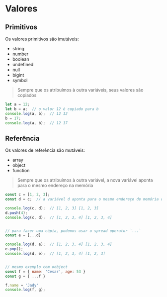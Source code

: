 # Valores

## Primitivos

Os valores primitivos são imutáveis:

- string 
- number 
- boolean
- undefined
- null
- bigint
- symbol

> Sempre que os atribuímos à outra variáveis, seus valores são copiados 

```{.js linenums="1"}
let a = 12;
let b = a;  // o valor 12 é copiado para b
console.log(a, b);  // 12 12
b = 17;
console.log(a, b);  // 12 17
```

## Referência

Os valores de referência são mutáveis:

- array
- object
- function

> Sempre que os atribuímos à outra variável, a nova variável aponta para o mesmo endereço na memória

```{.js linenums="1"}
const c = [1, 2, 3];
const d = c;  // a variável d aponta para o mesmo endereço de memória que c

console.log(c, d);  // [1, 2, 3] [1, 2, 3]
d.push(4);
console.log(c, d);  // [1, 2, 3, 4] [1, 2, 3, 4]


// para fazer uma cópia, podemos usar o spread operator `...`
const e = [...d]

console.log(d, e);  // [1, 2, 3, 4] [1, 2, 3, 4]
e.pop();
console.log(d, e);  // [1, 2, 3, 4] [1, 2, 3]


// mesmo exemplo com oobject
const f = { name: 'Cesar', age: 53 }
const g = { ...f }

f.name = 'Jady'
console.log(f, g);
```